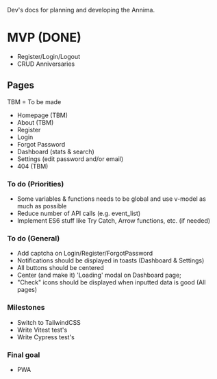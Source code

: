 Dev's docs for planning and developing the Annima.

# MVP (DONE)

- Register/Login/Logout
- CRUD Anniversaries

## Pages

TBM = To be made

- Homepage (TBM)
- About (TBM)
- Register
- Login
- Forgot Password
- Dashboard (stats & search)
- Settings (edit password and/or email)
- 404 (TBM)

### To do (Priorities)

- Some variables & functions needs to be global and use v-model as much as possible
- Reduce number of API calls (e.g. event_list)
- Implement ES6 stuff like Try Catch, Arrow functions, etc. (if needed)

### To do (General)

- Add captcha on Login/Register/ForgotPassword
- Notifications should be displayed in toasts (Dashboard & Settings)
- All buttons should be centered
- Center (and make it) 'Loading' modal on Dashboard page;
- "Check" icons should be displayed when inputted data is good (All pages)

### Milestones

- Switch to TailwindCSS
- Write Vitest test's
- Write Cypress test's

### Final goal

- PWA
